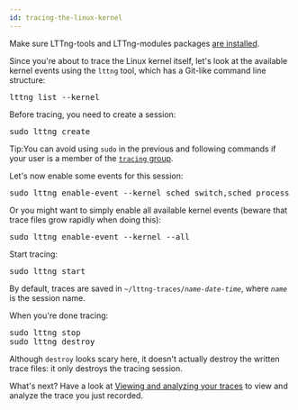 ```yaml
---
id: tracing-the-linux-kernel
---
```


Make sure LTTng-tools and LTTng-modules packages
[are installed](#doc-installing-lttng).

Since you're about to trace the Linux kernel itself, let's look at the
available kernel events using the `lttng` tool, which has a
Git-like command line structure:

<pre class="term">
lttng list --kernel
</pre>

Before tracing, you need to create a session:

<pre class="term">
sudo lttng create
</pre>

<div class="tip">
<p>
    <span class="t">Tip:</span>You can avoid using <code>sudo</code> in
    the previous and following commands if your user is a member of the
    <a href="#doc-lttng-sessiond" class="int"><code>tracing</code>
    group</a>.
</p>
</div>

Let's now enable some events for this session:

<pre class="term">
sudo lttng enable-event --kernel sched_switch,sched_process_fork
</pre>

Or you might want to simply enable all available kernel events (beware
that trace files grow rapidly when doing this):

<pre class="term">
sudo lttng enable-event --kernel --all
</pre>

Start tracing:

<pre class="term">
sudo lttng start
</pre>

By default, traces are saved in
<code>~/lttng-traces/<em>name</em>-<em>date</em>-<em>time</em></code>,
where <code><em>name</em></code> is the session name.

When you're done tracing:

<pre class="term">
sudo lttng stop
sudo lttng destroy
</pre>

Although `destroy` looks scary here, it doesn't actually destroy the
written trace files: it only destroys the tracing session.

What's next? Have a look at
[Viewing and analyzing your traces](#doc-viewing-and-analyzing-your-traces)
to view and analyze the trace you just recorded.
